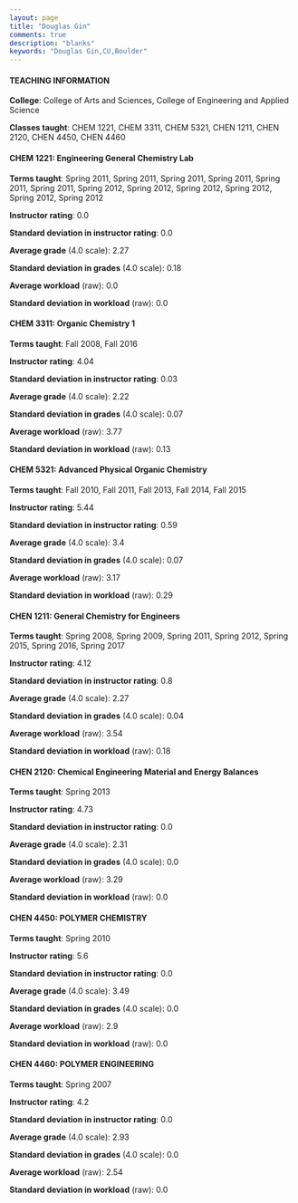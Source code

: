 ```yaml
---
layout: page
title: "Douglas Gin" 
comments: true
description: "blanks"
keywords: "Douglas Gin,CU,Boulder"
---
```

<head>
<script src="https://ajax.googleapis.com/ajax/libs/jquery/2.1.3/jquery.min.js"></script>
<script src="https://dl.dropboxusercontent.com/s/pc42nxpaw1ea4o9/highcharts.js?dl=0"></script>
<!-- <script src="../assets/js/highcharts.js"></script> -->
<style type="text/css">@font-face {
	font-family: "Bebas Neue";
	src: url(https://www.filehosting.org/file/details/544349/BebasNeue Regular.otf) format("opentype");
	}
	h1.Bebas { 
		font-family: "Bebas Neue", Verdana, Tahoma;
	}
</style>
</head>
	   
#### TEACHING INFORMATION

**College**: College of Arts and Sciences, College of Engineering and Applied Science

**Classes taught**: CHEM 1221, CHEM 3311, CHEM 5321, CHEN 1211, CHEN 2120, CHEN 4450, CHEN 4460

#### CHEM 1221: Engineering General Chemistry Lab

**Terms taught**: Spring 2011, Spring 2011, Spring 2011, Spring 2011, Spring 2011, Spring 2011, Spring 2012, Spring 2012, Spring 2012, Spring 2012, Spring 2012, Spring 2012

**Instructor rating**: 0.0

**Standard deviation in instructor rating**: 0.0

**Average grade** (4.0 scale): 2.27

**Standard deviation in grades** (4.0 scale): 0.18

**Average workload** (raw): 0.0

**Standard deviation in workload** (raw): 0.0

#### CHEM 3311: Organic Chemistry 1

**Terms taught**: Fall 2008, Fall 2016

**Instructor rating**: 4.04

**Standard deviation in instructor rating**: 0.03

**Average grade** (4.0 scale): 2.22

**Standard deviation in grades** (4.0 scale): 0.07

**Average workload** (raw): 3.77

**Standard deviation in workload** (raw): 0.13

#### CHEM 5321: Advanced Physical Organic Chemistry

**Terms taught**: Fall 2010, Fall 2011, Fall 2013, Fall 2014, Fall 2015

**Instructor rating**: 5.44

**Standard deviation in instructor rating**: 0.59

**Average grade** (4.0 scale): 3.4

**Standard deviation in grades** (4.0 scale): 0.07

**Average workload** (raw): 3.17

**Standard deviation in workload** (raw): 0.29

#### CHEN 1211: General Chemistry for Engineers

**Terms taught**: Spring 2008, Spring 2009, Spring 2011, Spring 2012, Spring 2015, Spring 2016, Spring 2017

**Instructor rating**: 4.12

**Standard deviation in instructor rating**: 0.8

**Average grade** (4.0 scale): 2.27

**Standard deviation in grades** (4.0 scale): 0.04

**Average workload** (raw): 3.54

**Standard deviation in workload** (raw): 0.18

#### CHEN 2120: Chemical Engineering Material and Energy Balances

**Terms taught**: Spring 2013

**Instructor rating**: 4.73

**Standard deviation in instructor rating**: 0.0

**Average grade** (4.0 scale): 2.31

**Standard deviation in grades** (4.0 scale): 0.0

**Average workload** (raw): 3.29

**Standard deviation in workload** (raw): 0.0

#### CHEN 4450: POLYMER CHEMISTRY

**Terms taught**: Spring 2010

**Instructor rating**: 5.6

**Standard deviation in instructor rating**: 0.0

**Average grade** (4.0 scale): 3.49

**Standard deviation in grades** (4.0 scale): 0.0

**Average workload** (raw): 2.9

**Standard deviation in workload** (raw): 0.0

#### CHEN 4460: POLYMER ENGINEERING

**Terms taught**: Spring 2007

**Instructor rating**: 4.2

**Standard deviation in instructor rating**: 0.0

**Average grade** (4.0 scale): 2.93

**Standard deviation in grades** (4.0 scale): 0.0

**Average workload** (raw): 2.54

**Standard deviation in workload** (raw): 0.0

